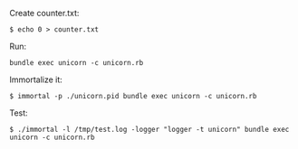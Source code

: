Create counter.txt:

    $ echo 0 > counter.txt

Run:

    bundle exec unicorn -c unicorn.rb

Immortalize it:

    $ immortal -p ./unicorn.pid bundle exec unicorn -c unicorn.rb

Test:

    $ ./immortal -l /tmp/test.log -logger "logger -t unicorn" bundle exec unicorn -c unicorn.rb

